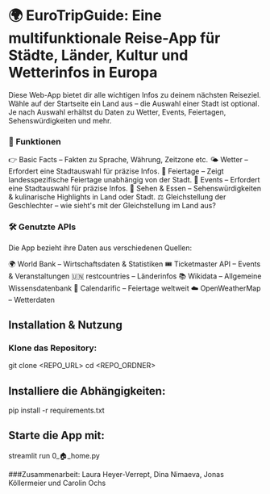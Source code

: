 # 🌍 EuroTripGuide: Eine multifunktionale Reise-App für Städte, Länder, Kultur und Wetterinfos in Europa
Diese Web-App bietet dir alle wichtigen Infos zu deinem nächsten Reiseziel. Wähle auf der Startseite ein Land aus – die Auswahl einer Stadt ist optional. Je nach Auswahl erhältst du Daten zu Wetter, Events, Feiertagen, Sehenswürdigkeiten und mehr.

### 🚀 Funktionen
👉 Basic Facts – Fakten zu Sprache, Währung, Zeitzone etc.
🌤 Wetter – Erfordert eine Stadtauswahl für präzise Infos.
🎉 Feiertage – Zeigt landesspezifische Feiertage unabhängig von der Stadt.
📅 Events – Erfordert eine Stadtauswahl für präzise Infos.
📸 Sehen & Essen – Sehenswürdigkeiten & kulinarische Highlights in Land oder Stadt.
⚖️ Gleichstellung der Geschlechter – wie sieht's mit der Gleichstellung im Land aus?


### 🛠 Genutzte APIs
Die App bezieht ihre Daten aus verschiedenen Quellen:

🌍 World Bank – Wirtschaftsdaten & Statistiken
🎟 Ticketmaster API – Events & Veranstaltungen
🇺🇳 restcountries – Länderinfos
📚 Wikidata – Allgemeine Wissensdatenbank
📆 Calendarific – Feiertage weltweit
☁️ OpenWeatherMap – Wetterdaten

## Installation & Nutzung


### Klone das Repository:
git clone <REPO_URL>
cd <REPO_ORDNER>

## Installiere die Abhängigkeiten:

pip install -r requirements.txt




## Starte die App mit:

streamlit run 0_🏠_home.py

###Zusammenarbeit: 
Laura Heyer-Verrept, Dina Nimaeva, Jonas Köllermeier und Carolin Ochs
